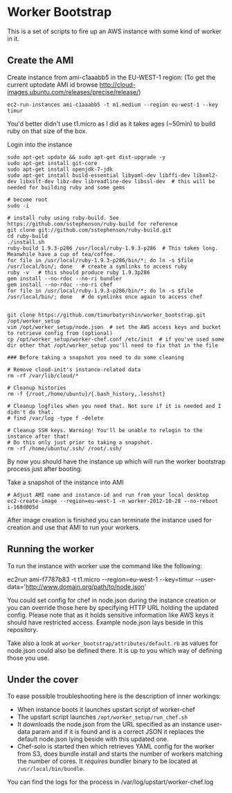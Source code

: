 # Worker Bootstrap

This is a set of scripts to fire up an AWS instance with some kind of worker in it.

## Create the AMI

Create instance from ami-c1aaabb5 in the EU-WEST-1 region:
(To get the current uptodate AMI id browse http://cloud-images.ubuntu.com/releases/precise/release/)

    ec2-run-instances ami-c1aaabb5 -t m1.medium --region eu-west-1 --key timur 
You'd better didn't use t1.micro as I did as it takes ages (~50min) to build ruby on that size of the box.

Login into the instance

    sudo apt-get update && sudo apt-get dist-upgrade -y 
    sudo apt-get install git-core
    sudo apt-get install openjdk-7-jdk
    sudo apt-get install build-essential libyaml-dev libffi-dev libxml2-dev libxslt-dev libz-dev libreadline-dev libssl-dev  # this will be needed for building ruby and some gems

    # become root
    sudo -i

    # install ruby using ruby-build. See https://github.com/sstephenson/ruby-build for reference
    git clone git://github.com/sstephenson/ruby-build.git
    cd ruby-build
    ./install.sh
    ruby-build 1.9.3-p286 /usr/local/ruby-1.9.3-p286  # This takes long. Meanwhile have a cup of tea/coffee.
    for file in /usr/local/ruby-1.9.3-p286/bin/*; do ln -s $file /usr/local/bin/; done   # create a symlinks to access ruby
    ruby -v   # this should produce ruby 1.9.3p286
    gem install --no-rdoc --no-ri bundler
    gem install --no-rdoc --no-ri chef
    for file in /usr/local/ruby-1.9.3-p286/bin/*; do ln -s $file /usr/local/bin/; done   # do symlinks once again to access chef


    git clone https://github.com/timurbatyrshin/worker_bootstrap.git /opt/worker_setup
    vim /opt/worker_setup/node.json  # set the AWS access keys and bucket to retrieve config from (optional)
    cp /opt/worker_setup/worker-chef.conf /etc/init  # if you've used some dir other that /opt/worker_setup you'll need to fix that in the file

    ### Before taking a snapshot you need to do some cleaning

    # Remove cloud-init's instance-related data
    rm -rf /var/lib/cloud/* 

    # Cleanup histories
    rm -f {/root,/home/ubuntu}/{.bash_history,.lesshst} 

    # Cleanup logfiles when you need that. Not sure if it is needed and I didn't do that.
    # find /var/log -type f -delete

    # Cleanup SSH keys. Warning! You'll be unable to relogin to the instance after that!
    # Do this only just prior to taking a snapshot.
    rm -rf /home/ubuntu/.ssh/ /root/.ssh/

By now you should have the instance up which will run the worker bootstrap process just after booting.

Take a snapshot of the instance into AMI

    # Adjust AMI name and instance-id and run from your local desktop
    ec2-create-image --region=eu-west-1 -n worker-2012-10-28 --no-reboot i-168d005d

After image creation is finished you can terminate the instance used for creation and use that AMI to run your workers.


## Running the worker

To run the instance with worker use the command like the following:

  ec2run ami-f7787b83 -t t1.micro --region=eu-west-1 --key=timur --user-data='http://www.domain.org/path/to/node.json'

You could set config for chef in node.json during the instance creation or you can override those here by specifying HTTP URL
holding the updated config. Please note that as it holds sensitive information like AWS keys it should have restricted access.
Example node.json lays beside in this repository.

Take also a look at `worker_bootstrap/attributes/default.rb` as values for node.json could also be defined there. It is up
to you which way of defining those you use.

## Under the cover

To ease possible troubleshooting here is the description of inner workings:

* When instance boots it launches upstart script of worker-chef
* The upstart script launches `/opt/worker_setup/run_chef.sh`
* It downloads the node.json from the URL specified as an instance user-data param and if it is found and is a correct JSON it
  replaces the default node.json lying beside with this updated one.
* Chef-solo is started then which retrieves YAML config for the worker from S3, does bundle install and starts the number
  of workers matching the number of cores. It *requires* bundler binary to be located at `/usr/local/bin/bundle`.

You can find the logs for the process in /var/log/upstart/worker-chef.log

